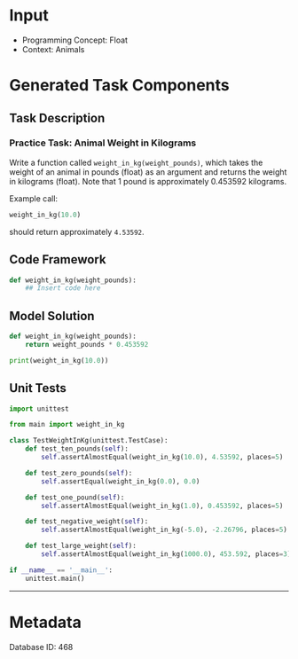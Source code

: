 # Input
- Programming Concept: Float
- Context: Animals

# Generated Task Components
## Task Description
### Practice Task: Animal Weight in Kilograms

Write a function called `weight_in_kg(weight_pounds)`, which takes the weight of an animal in pounds (float) as an argument and returns the weight in kilograms (float). Note that 1 pound is approximately 0.453592 kilograms.

Example call:
```python
weight_in_kg(10.0)
```
should return approximately `4.53592`.

## Code Framework
```python
def weight_in_kg(weight_pounds):
    ## Insert code here
```

## Model Solution
```python
def weight_in_kg(weight_pounds):
    return weight_pounds * 0.453592

print(weight_in_kg(10.0))
```

## Unit Tests
```python
import unittest

from main import weight_in_kg

class TestWeightInKg(unittest.TestCase):
    def test_ten_pounds(self):
        self.assertAlmostEqual(weight_in_kg(10.0), 4.53592, places=5)

    def test_zero_pounds(self):
        self.assertEqual(weight_in_kg(0.0), 0.0)

    def test_one_pound(self):
        self.assertAlmostEqual(weight_in_kg(1.0), 0.453592, places=5)

    def test_negative_weight(self):
        self.assertAlmostEqual(weight_in_kg(-5.0), -2.26796, places=5)

    def test_large_weight(self):
        self.assertAlmostEqual(weight_in_kg(1000.0), 453.592, places=3)

if __name__ == '__main__':
    unittest.main()
```
___
# Metadata
Database ID: 468

